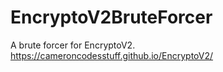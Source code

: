 # EncryptoV2BruteForcer
A brute forcer for EncryptoV2. https://cameroncodesstuff.github.io/EncryptoV2/
